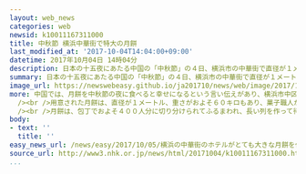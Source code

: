 ```yaml
---
layout: web_news
categories: web
newsid: k10011167311000
title: 中秋節 横浜中華街で特大の月餅
last_modified_at: '2017-10-04T14:04:00+09:00'
datetime: 2017年10月04日 14時04分
description: 日本の十五夜にあたる中国の「中秋節」の４日、横浜市の中華街で直径が１メートルもある伝統菓子、月餅が作られ、観光客などにふるまわれました。
summary: 日本の十五夜にあたる中国の「中秋節」の４日、横浜市の中華街で直径が１メートルもある伝統菓子、月餅が作られ、観光客などにふるまわれました。
image_url: https://newswebeasy.github.io/ja201710/news/web/image/2017/10/05/k10011167311000.jpg
more: 中国では、月餅を中秋節の夜に食べると幸せになるという言い伝えがあり、横浜市中区の中華街にあるホテルでは、中国の文化に親しんでもらおうと毎年、特大の月餅をつくってふるまっています。<br
  /><br />用意された月餅は、直径が１メートル、重さがおよそ６０キロもあり、菓子職人が一日がかりで作ったということで、夜の空に見立てたあんの中に満月に見立てたアヒルの卵の黄身の塩漬けが入っています。<br
  /><br />月餅は、包丁でおよそ４００人分に切り分けられてふるまわれ、長い列を作って待っていた人たちはうれしそうに受け取っていました。<br /><br />横浜市の６０代の女性は「すごく大きくて驚きました。家族で食べて幸せを分け合いたいです」と話していました。
body:
- text: ''
  title: ''
easy_news_url: /news/easy/2017/10/05/横浜の中華街のホテルがとても大きな月餅を作る/
source_url: http://www3.nhk.or.jp/news/html/20171004/k10011167311000.html
...
```


